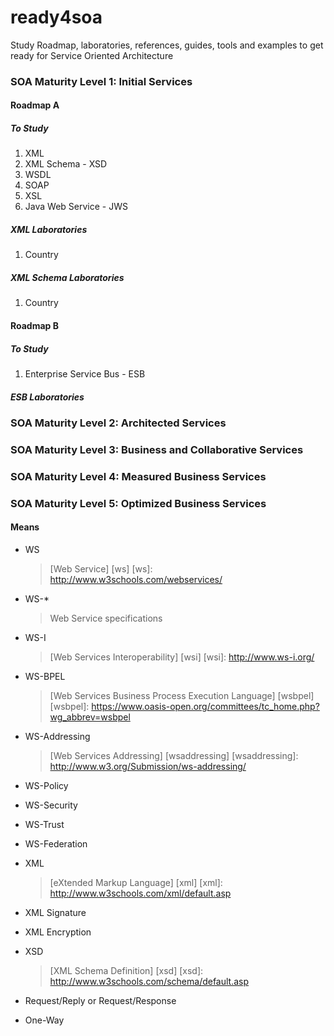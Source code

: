 # ready4soa
Study Roadmap, laboratories, references, guides, tools and examples to get ready for Service Oriented Architecture

### SOA Maturity Level 1: Initial Services

#### Roadmap A

##### To Study
1. XML
2. XML Schema - XSD
3. WSDL
4. SOAP
5. XSL
6. Java Web Service - JWS

##### XML Laboratories
1. Country

##### XML Schema Laboratories
1. Country

#### Roadmap B

##### To Study
1. Enterprise Service Bus - ESB

##### ESB Laboratories

### SOA Maturity Level 2: Architected Services 

### SOA Maturity Level 3: Business and Collaborative Services  

### SOA Maturity Level 4: Measured Business Services

### SOA Maturity Level 5: Optimized Business Services

#### Means

+ WS

  > [Web Service] [ws]
[ws]: http://www.w3schools.com/webservices/

+ WS-*

  > Web Service specifications

+ WS-I

  > [Web Services Interoperability] [wsi]
[wsi]: http://www.ws-i.org/

+ WS-BPEL

  > [Web Services Business Process Execution Language] [wsbpel]
[wsbpel]: https://www.oasis-open.org/committees/tc_home.php?wg_abbrev=wsbpel

+ WS-Addressing

  > [Web Services Addressing] [wsaddressing]
[wsaddressing]: http://www.w3.org/Submission/ws-addressing/

+ WS-Policy

+ WS-Security

+ WS-Trust

+ WS-Federation

+ XML

  > [eXtended Markup Language] [xml]
[xml]: http://www.w3schools.com/xml/default.asp

+ XML Signature

+ XML Encryption

+ XSD

  > [XML Schema Definition] [xsd]
[xsd]: http://www.w3schools.com/schema/default.asp

+ Request/Reply or Request/Response

+ One-Way

